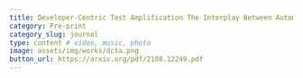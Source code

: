 ```yaml
---
title: Developer-Centric Test Amplification The Interplay Between Automatic Generation and Human Exploration
category: Pre-print
category_slug: journal
type: content # video, music, photo
image: assets/img/works/dcta.png
button_url: https://arxiv.org/pdf/2108.12249.pdf
---
```

